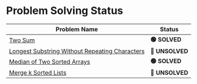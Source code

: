# Problem Solving Status

| Problem Name | Status     |
|--------------|------------|
| [Two Sum](https://leetcode.com/problems/two-sum) | **🟢 SOLVED**   |
| [Longest Substring Without Repeating Characters](https://leetcode.com/problems/longest-substring-without-repeating-characters) | **🔴 UNSOLVED** |
| [Median of Two Sorted Arrays](https://leetcode.com/problems/median-of-two-sorted-arrays) | **🟢 SOLVED**   |
| [Merge k Sorted Lists](https://leetcode.com/problems/merge-k-sorted-lists) | **🔴 UNSOLVED** |